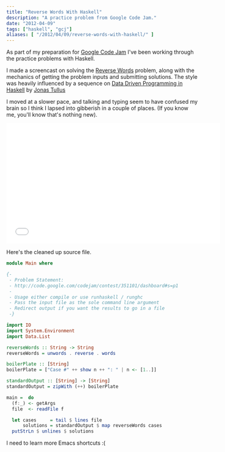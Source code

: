 ```yaml
---
title: "Reverse Words With Haskell"
description: "A practice problem from Google Code Jam."
date: "2012-04-09"
tags: ["haskell", "gcj"]
aliases: [ "/2012/04/09/reverse-words-with-haskell/" ]
---
```


As part of my preparation for [Google Code Jam](http://code.google.com/codejam)
I've been working through the practice problems with Haskell.

I made a screencast on solving the
[Reverse Words](http://code.google.com/codejam/contest/351101/dashboard#s=p1)
problem, along with the mechanics of getting the problem inputs and submitting solutions. The style was heavily influenced by a sequence on
[Data Driven Programming in Haskell](http://youtu.be/045422s6xik?hd=1) by
[Jonas Tullus](http://entirelysubjective.com/programming/data-driven-programming-haskell-1/)

I moved at a slower pace, and talking and typing seem to have confused my brain
so I think I lapsed into gibberish in a couple of places. (If you know me,
you'll know that's nothing new).

<iframe width="560" height="315" src="//www.youtube.com/embed/_tgv3HVgOMc" frameborder="0" allowfullscreen></iframe>

Here's the cleaned up source file.

``` haskell
module Main where

{-
 - Problem Statement:
 - http://code.google.com/codejam/contest/351101/dashboard#s=p1
 -
 - Usage either compile or use runhaskell / runghc
 - Pass the input file as the sole command line argument
 - Redirect output if you want the results to go in a file
 -}

import IO
import System.Environment
import Data.List

reverseWords :: String -> String
reverseWords = unwords . reverse . words

boilerPlate :: [String]
boilerPlate = ["Case #" ++ show n ++ ": " | n <- [1..]]

standardOutput :: [String] -> [String]
standardOutput = zipWith (++) boilerPlate

main =  do
  (f:_) <- getArgs
  file  <- readFile f

  let cases     = tail $ lines file
      solutions = standardOutput $ map reverseWords cases
  putStrLn $ unlines $ solutions

```

I need to learn more Emacs shortcuts :(
